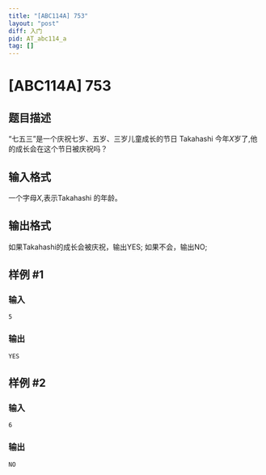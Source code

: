 ```yaml
---
title: "[ABC114A] 753"
layout: "post"
diff: 入门
pid: AT_abc114_a
tag: []
---
```


# [ABC114A] 753

## 题目描述

“七五三”是一个庆祝七岁、五岁、三岁儿童成长的节日
Takahashi 今年$X$岁了,他的成长会在这个节日被庆祝吗？

## 输入格式

一个字母$X$,表示Takahashi 的年龄。

## 输出格式

如果Takahashi的成长会被庆祝，输出YES;
如果不会，输出NO;

## 样例 #1

### 输入

```
5
```

### 输出

```
YES
```

## 样例 #2

### 输入

```
6
```

### 输出

```
NO
```

